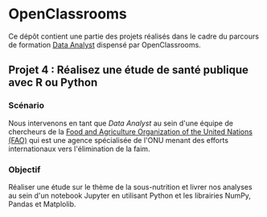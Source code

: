 # OpenClassrooms
Ce dépôt contient une partie des projets réalisés dans le cadre du parcours de formation [Data Analyst](https://openclassrooms.com/fr/paths/324-data-analyst) dispensé par OpenClassrooms.

## Projet 4 : Réalisez une étude de santé publique avec R ou Python
### Scénario
Nous intervenons en tant que *Data Analyst* au sein d'une équipe de chercheurs de la [Food and Agriculture Organization of the United Nations (FAO)](http://www.fao.org/home/fr/) qui est une agence spécialisée de l'ONU menant des efforts internationaux vers l'élimination de la faim.
### Objectif
Réaliser une étude sur le thème de la sous-nutrition et livrer nos analyses au sein d'un notebook Jupyter en utilisant Python et les librairies NumPy, Pandas et Matplolib.